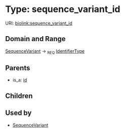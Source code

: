 
# Type: sequence_variant_id




URI: [biolink:sequence_variant_id](https://w3id.org/biolink/vocab/sequence_variant_id)


## Domain and Range

[SequenceVariant](SequenceVariant.md) ->  <sub>REQ</sub> [IdentifierType](types/IdentifierType.md)

## Parents

 *  is_a: [id](id.md)

## Children


## Used by

 * [SequenceVariant](SequenceVariant.md)
